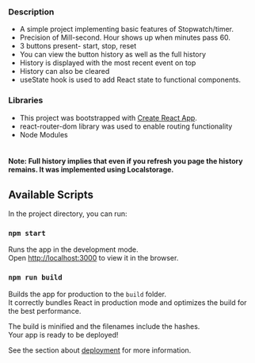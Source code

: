 
### Description
- A simple project implementing basic features of Stopwatch/timer.<br />
-	Precision of Mill-second. Hour shows up when minutes pass 60.<br/>
- 3 buttons present- start, stop, reset<br />
- You can view the button history as well as the full history<br />
- History is displayed with the most recent event on top<br/>
- History can also be cleared<br/>
- useState hook is used to add React state to functional components.
### Libraries
- This project was bootstrapped with [Create React App](https://github.com/facebook/create-react-app).<br/>
- react-router-dom library was used to enable routing functionality<br />
- Node Modules<br /><br />

#### Note: Full history implies that even if you refresh you page the history remains. It was implemented using Localstorage.

## Available Scripts

In the project directory, you can run:

### `npm start`

Runs the app in the development mode.<br />
Open [http://localhost:3000](http://localhost:3000) to view it in the browser.

### `npm run build`

Builds the app for production to the `build` folder.<br />
It correctly bundles React in production mode and optimizes the build for the best performance.

The build is minified and the filenames include the hashes.<br />
Your app is ready to be deployed!

See the section about [deployment](https://facebook.github.io/create-react-app/docs/deployment) for more information.
